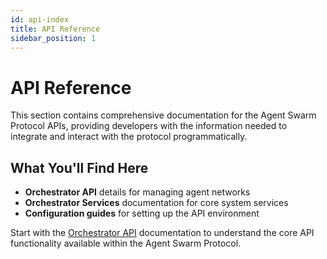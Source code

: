 ```yaml
---
id: api-index
title: API Reference
sidebar_position: 1
---
```


# API Reference

This section contains comprehensive documentation for the Agent Swarm Protocol APIs, providing developers with the information needed to integrate and interact with the protocol programmatically.

## What You'll Find Here

- **Orchestrator API** details for managing agent networks
- **Orchestrator Services** documentation for core system services
- **Configuration guides** for setting up the API environment

Start with the [Orchestrator API](./orchestrator-api) documentation to understand the core API functionality available within the Agent Swarm Protocol. 
